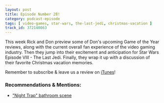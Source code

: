 ```yaml
---
layout: post
title: Episode Number 28!
category: podcast-episode
tags: [ video-games, star-wars, the-last-jedi, christmas-vacation ]
track_id: 372140063
---
```


This week Rick and Don preview some of Don's upcoming Game of the Year reviews, along with the current overall fan experience of the video gaming industry. Then they jump into their excitement and anticipation for Star Wars Episode VIII - The Last Jedi. Finally, they wrap it up with a discussion of their favorite Christmas vacation memories.

Remember to subscribe & leave us a review on [iTunes](https://itunes.apple.com/us/podcast/the-rick-don-show/id1229942938)!

### Recommendations & Mentions:
- ["Night Trap" bathroom scene](https://www.youtube.com/watch?v=UsxEvybbKv0)
